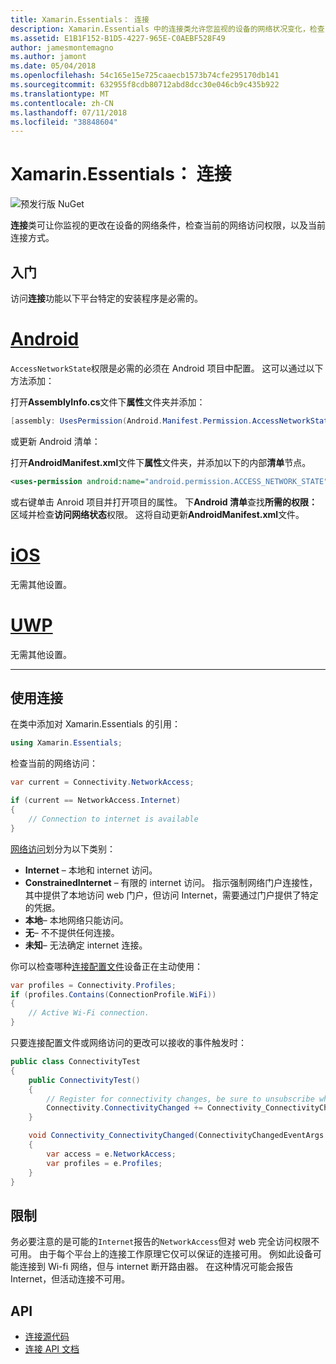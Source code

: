```yaml
---
title: Xamarin.Essentials： 连接
description: Xamarin.Essentials 中的连接类允许您监视的设备的网络状况变化，检查当前的网络访问权限，以及当前连接方式。
ms.assetid: E1B1F152-B1D5-4227-965E-C0AEBF528F49
author: jamesmontemagno
ms.author: jamont
ms.date: 05/04/2018
ms.openlocfilehash: 54c165e15e725caaecb1573b74cfe295170db141
ms.sourcegitcommit: 632955f8cdb80712abd8dcc30e046cb9c435b922
ms.translationtype: MT
ms.contentlocale: zh-CN
ms.lasthandoff: 07/11/2018
ms.locfileid: "38848604"
---
```

# <a name="xamarinessentials-connectivity"></a>Xamarin.Essentials： 连接

![预发行版 NuGet](~/media/shared/pre-release.png)

**连接**类可让你监视的更改在设备的网络条件，检查当前的网络访问权限，以及当前连接方式。

## <a name="getting-started"></a>入门

访问**连接**功能以下平台特定的安装程序是必需的。

# <a name="androidtabandroid"></a>[Android](#tab/android)

`AccessNetworkState`权限是必需的必须在 Android 项目中配置。 这可以通过以下方法添加：

打开**AssemblyInfo.cs**文件下**属性**文件夹并添加：

```csharp
[assembly: UsesPermission(Android.Manifest.Permission.AccessNetworkState)]
```

或更新 Android 清单：

打开**AndroidManifest.xml**文件下**属性**文件夹，并添加以下的内部**清单**节点。

```xml
<uses-permission android:name="android.permission.ACCESS_NETWORK_STATE" />
```

或右键单击 Anroid 项目并打开项目的属性。 下**Android 清单**查找**所需的权限：** 区域并检查**访问网络状态**权限。 这将自动更新**AndroidManifest.xml**文件。

# <a name="iostabios"></a>[iOS](#tab/ios)

无需其他设置。

# <a name="uwptabuwp"></a>[UWP](#tab/uwp)

无需其他设置。

-----

## <a name="using-connectivity"></a>使用连接

在类中添加对 Xamarin.Essentials 的引用：

```csharp
using Xamarin.Essentials;
```

检查当前的网络访问：

```csharp
var current = Connectivity.NetworkAccess;

if (current == NetworkAccess.Internet)
{
    // Connection to internet is available
}
```

[网络访问](xref:Xamarin.Essentials.NetworkAccess)划分为以下类别：

* **Internet** – 本地和 internet 访问。
* **ConstrainedInternet** – 有限的 internet 访问。 指示强制网络门户连接性，其中提供了本地访问 web 门户，但访问 Internet，需要通过门户提供了特定的凭据。
* **本地**– 本地网络只能访问。
* **无**– 不不提供任何连接。
* **未知**– 无法确定 internet 连接。

你可以检查哪种[连接配置文件](xref:Xamarin.Essentials.ConnectionProfile)设备正在主动使用：

```csharp
var profiles = Connectivity.Profiles;
if (profiles.Contains(ConnectionProfile.WiFi))
{
    // Active Wi-Fi connection.
}
```

只要连接配置文件或网络访问的更改可以接收的事件触发时：

```csharp
public class ConnectivityTest
{
    public ConnectivityTest()
    {
        // Register for connectivity changes, be sure to unsubscribe when finished
        Connectivity.ConnectivityChanged += Connectivity_ConnectivityChanged;
    }

    void Connectivity_ConnectivityChanged(ConnectivityChangedEventArgs  e)
    {
        var access = e.NetworkAccess;
        var profiles = e.Profiles;
    }
}
```

## <a name="limitations"></a>限制

务必要注意的是可能的`Internet`报告的`NetworkAccess`但对 web 完全访问权限不可用。 由于每个平台上的连接工作原理它仅可以保证的连接可用。 例如此设备可能连接到 Wi-fi 网络，但与 internet 断开路由器。 在这种情况可能会报告 Internet，但活动连接不可用。

## <a name="api"></a>API

* [连接源代码](https://github.com/xamarin/Essentials/tree/master/Xamarin.Essentials/Connectivity)
* [连接 API 文档](xref:Xamarin.Essentials.Connectivity)
